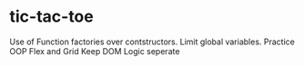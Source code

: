 # tic-tac-toe

Use of Function factories over contstructors.
Limit global variables.
Practice OOP
Flex and Grid
Keep DOM Logic seperate
